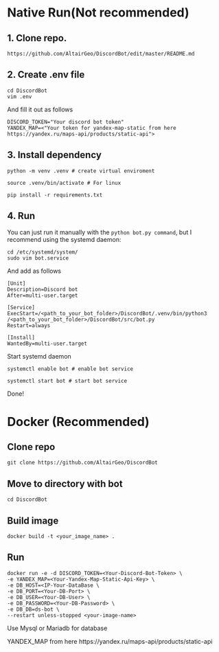 # Native Run(Not recommended)
## 1. Clone repo.
  ```
  https://github.com/AltairGeo/DiscordBot/edit/master/README.md
  ```
## 2. Create .env file
  ```
  cd DiscordBot
  vim .env
  ```
And fill it out as follows
  ```
  DISCORD_TOKEN="Your discord bot token"
  YANDEX_MAP=<"Your token for yandex-map-static from here https://yandex.ru/maps-api/products/static-api">
  ```

## 3. Install dependency
  ```
  python -m venv .venv # create virtual enviroment
  
  source .venv/bin/activate # For linux
  
  pip install -r requirements.txt
  ```
## 4. Run
You can just run it manually with the ```python bot.py command```, but I recommend using the systemd daemon:
  ```
  cd /etc/systemd/system/
  sudo vim bot.service
  ```
  And add as follows
  ```
  [Unit]
  Description=Discord bot
  After=multi-user.target
  
  [Service]
  ExecStart=/<path_to_your_bot_folder>/DiscordBot/.venv/bin/python3 /<path_to_your_bot_folder>/DiscordBot/src/bot.py
  Restart=always
  
  [Install]
  WantedBy=multi-user.target
  ```
  Start systemd daemon
  ```
  systemctl enable bot # enable bot service
  
  systemctl start bot # start bot service
  ```
  Done!

# Docker (Recommended)

## Clone repo
```
git clone https://github.com/AltairGeo/DiscordBot
```
## Move to directory with bot
```
cd DiscordBot
```
## Build image
```
docker build -t <your_image_name> .
```
## Run
```
docker run -e -d DISCORD_TOKEN=<Your-Discord-Bot-Token> \
-e YANDEX_MAP=<Your-Yandex-Map-Static-Api-Key> \
-e DB_HOST=<IP-Your-DataBase \
-e DB_PORT=<Your-DB-Port> \
-e DB_USER=<Your-DB-User> \
-e DB_PASSWORD=<Your-DB-Password> \
-e DB_DB=ds-bot \
--restart unless-stopped <your-image-name>
```

<p>Use Mysql or Mariadb for database</p>

<p>YANDEX_MAP from here https://yandex.ru/maps-api/products/static-api</p>
